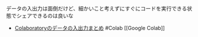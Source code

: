 
データの入出力は面倒だけど、細かいこと考えずにすぐにコードを実行できる状態でシェアできるのは良いな
- [Colaboratoryのデータの入出力まとめ](https://qiita.com/5at00001040/items/d7867974d2fd1d21dbbf)
#Colab
[[Google Colab]]
